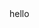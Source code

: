 <!DOCTYPE html>
<html>
 <head>
  <meta charset="utf-8" />
  <title>ASRJC.Web</title>
 </head>
 <body>
 hello
 </body>
</html>
